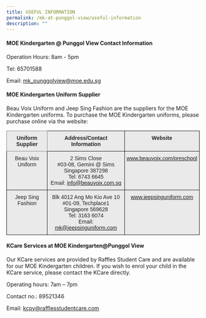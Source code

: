 ```yaml
---
title: USEFUL INFORMATION
permalink: /mk-at-punggol-view/useful-information
description: ""
---
```

#### MOE Kindergarten @ Punggol View Contact Information
Operation Hours: 8am - 5pm

Tel: 65701588

Email:  [mk_punggolview@moe.edu.sg](mailto:mk_punggolview@moe.edu.sg)

#### MOE Kindergarten Uniform Supplier

Beau Voix Uniform and Jeep Sing Fashion are the suppliers for the MOE Kindergarten uniforms. To purchase the MOE Kindergarten uniforms, please purchase online via the website:

<style type="text/css">
.tg  {border-collapse:collapse;border-spacing:0;}
.tg td{border-color:black;border-style:solid;border-width:1px;font-family:Arial, sans-serif;font-size:14px;
  overflow:hidden;padding:10px 5px;word-break:normal;}
.tg th{border-color:black;border-style:solid;border-width:1px;font-family:Arial, sans-serif;font-size:14px;
  font-weight:normal;overflow:hidden;padding:10px 5px;word-break:normal;}
.tg .tg-n4qt{background-color:#EAEAEA;color:#222;font-weight:bold;text-align:center;vertical-align:top}
.tg .tg-ii8k{background-color:#EAEAEA;color:#222;text-align:center;vertical-align:top}
.tg .tg-djlw{background-color:#EAEAEA;border-color:inherit;color:#222;font-weight:bold;text-align:center;vertical-align:top}
.tg .tg-9smy{background-color:#EAEAEA;color:#327D40;text-align:center;vertical-align:top}
</style>
<table class="tg">
<thead>
  <tr>
    <th class="tg-djlw">Uniform Supplier</th>
    <th class="tg-n4qt">Address/Contact Information</th>
    <th class="tg-n4qt">Website</th>
  </tr>
</thead>
<tbody>
  <tr>
    <td class="tg-ii8k">Beau Voix Uniform</td>
    <td class="tg-ii8k">2 Sims Close<br>#03-08, Gemini @ Sims<br>Singapore 387298<br>Tel: 6743 6645<br>Email: <a href="mailto:info@beauvoix.com.sg">info@beauvoix.com.sg</a><br> </td>
    <td class="tg-9smy"><a href="http://www.beauvoix.com/preschool">www.beauvoix.com/preschool</a><br> <br> </td>
  </tr>
  <tr>
    <td class="tg-ii8k">Jeep Sing Fashion</td>
    <td class="tg-ii8k">Blk 4012 Ang Mo Kio Ave 10<br>#01-09, Techplace1<br>Singapore 569628<br>Tel: 3163 6074<br>Email: <a href="mailto:mk@jeepsinguniform.com">mk@jeepsinguniform.com</a><br> </td>
    <td class="tg-9smy"><a href="http://www.jeepsinguniform.com/">www.jeepsinguniform.com</a><br> </td>
  </tr>
</tbody>
</table>

#### KCare Services at MOE Kindergarten@Punggol View


Our KCare services are provided by Raffles Student Care and are available for our MOE Kindergarten children. If you wish to enrol your child in the KCare service, please contact the KCare directly.

Operating hours: 7am – 7pm

Contact no.: 89521346

Email: [kcpv@rafflesstudentcare.com](mailto:kcpv@rafflesstudentcare.com)